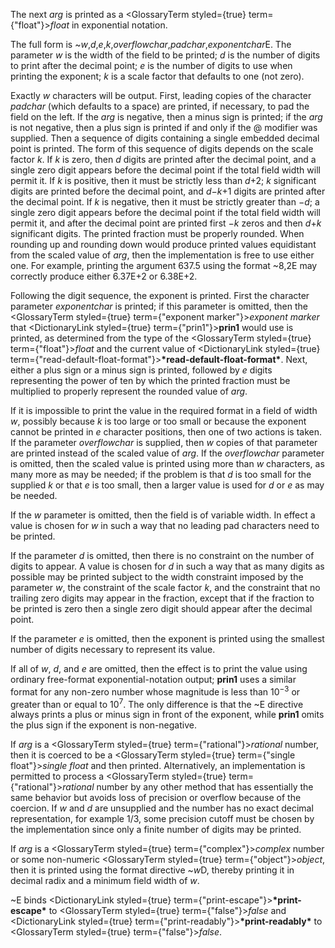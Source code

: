  



The next *arg* is printed as a <GlossaryTerm styled={true} term={"float"}><i>float</i></GlossaryTerm> in exponential notation. 



The full form is &#126;*w*,*d*,*e*,*k*,*overflowchar*,*padchar*,*exponentchar*E. The parameter *w* is the width of the field to be printed; *d* is the number of digits to print after the decimal point; *e* is the number of digits to use when printing the exponent; *k* is a scale factor that defaults to one (not zero). 



Exactly *w* characters will be output. First, leading copies of the character *padchar* (which defaults to a space) are printed, if necessary, to pad the field on the left. If the *arg* is negative, then a minus sign is printed; if the *arg* is not negative, then a plus sign is printed if and only if the @ modifier was supplied. Then a sequence of digits containing a single embedded decimal point is printed. The form of this sequence of digits depends on the scale factor *k*. If *k* is zero, then *d* digits are printed after the decimal point, and a single zero digit appears before the decimal point if the total field width will permit it. If *k* is positive, then it must be strictly less than *d*+2; *k* significant digits are printed before the decimal point, and *d−k*+1 digits are printed after the decimal point. If *k* is negative, then it must be strictly greater than *−d*; a single zero digit appears before the decimal point if the total field width will permit it, and after the decimal point are printed first *−k* zeros and then *d*+*k* significant digits. The printed fraction must be properly rounded. When rounding up and rounding down would produce printed values equidistant from the scaled value of *arg*, then the implementation is free to use either one. For example, printing the argument 637.5 using the format &#126;8,2E may correctly produce either 6.37E+2 or 6.38E+2. 







 



 



Following the digit sequence, the exponent is printed. First the character parameter *exponentchar* is printed; if this parameter is omitted, then the <GlossaryTerm styled={true} term={"exponent marker"}><i>exponent marker</i></GlossaryTerm> that <DictionaryLink styled={true} term={"prin1"}><b>prin1</b></DictionaryLink> would use is printed, as determined from the type of the <GlossaryTerm styled={true} term={"float"}><i>float</i></GlossaryTerm> and the current value of <DictionaryLink styled={true} term={"read-default-float-format"}><b>\*read-default-float-format\*</b></DictionaryLink>. Next, either a plus sign or a minus sign is printed, followed by *e* digits representing the power of ten by which the printed fraction must be multiplied to properly represent the rounded value of *arg*. 



If it is impossible to print the value in the required format in a field of width *w*, possibly because *k* is too large or too small or because the exponent cannot be printed in *e* character positions, then one of two actions is taken. If the parameter *overflowchar* is supplied, then *w* copies of that parameter are printed instead of the scaled value of *arg*. If the *overflowchar* parameter is omitted, then the scaled value is printed using more than *w* characters, as many more as may be needed; if the problem is that *d* is too small for the supplied *k* or that *e* is too small, then a larger value is used for *d* or *e* as may be needed. 



If the *w* parameter is omitted, then the field is of variable width. In effect a value is chosen for *w* in such a way that no leading pad characters need to be printed. 



If the parameter *d* is omitted, then there is no constraint on the number of digits to appear. A value is chosen for *d* in such a way that as many digits as possible may be printed subject to the width constraint imposed by the parameter *w*, the constraint of the scale factor *k*, and the constraint that no trailing zero digits may appear in the fraction, except that if the fraction to be printed is zero then a single zero digit should appear after the decimal point. 



If the parameter *e* is omitted, then the exponent is printed using the smallest number of digits necessary to represent its value. 



If all of <i>w</i>, <i>d</i>, and <i>e</i> are omitted, then the effect is to print the value using ordinary free-format exponential-notation output; <b>prin1</b> uses a similar format for any non-zero number whose magnitude is less than 10<sup><i>−</i>3</sup> or greater than or equal to 10<sup>7</sup>. The only difference is that the &#126;E directive always prints a plus or minus sign in front of the exponent, while <b>prin1</b> omits the plus sign if the exponent is non-negative. 



If *arg* is a <GlossaryTerm styled={true} term={"rational"}><i>rational</i></GlossaryTerm> number, then it is coerced to be a <GlossaryTerm styled={true} term={"single float"}><i>single float</i></GlossaryTerm> and then printed. Alternatively, an implementation is permitted to process a <GlossaryTerm styled={true} term={"rational"}><i>rational</i></GlossaryTerm> number by any other method that has essentially the same behavior but avoids loss of precision or overflow because of the coercion. If *w* and *d* are unsupplied and the number has no exact decimal representation, for example 1/3, some precision cutoff must be chosen by the implementation since only a finite number of digits may be printed. 



If *arg* is a <GlossaryTerm styled={true} term={"complex"}><i>complex</i></GlossaryTerm> number or some non-numeric <GlossaryTerm styled={true} term={"object"}><i>object</i></GlossaryTerm>, then it is printed using the format directive &#126;*w*D, thereby printing it in decimal radix and a minimum field width of *w*. 



&#126;E binds <DictionaryLink styled={true} term={"print-escape"}><b>\*print-escape\*</b></DictionaryLink> to <GlossaryTerm styled={true} term={"false"}><i>false</i></GlossaryTerm> and <DictionaryLink styled={true} term={"print-readably"}><b>\*print-readably\*</b></DictionaryLink> to <GlossaryTerm styled={true} term={"false"}><i>false</i></GlossaryTerm>. 



